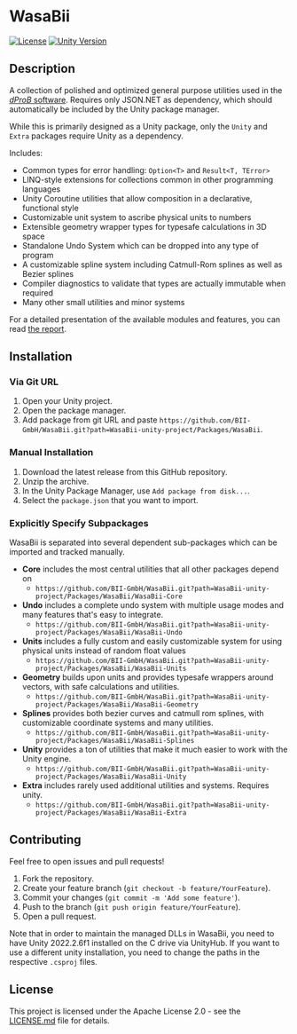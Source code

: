 # WasaBii

[![License](https://img.shields.io/badge/license-Apache%202.0-blue.svg)](https://opensource.org/licenses/Apache-2.0)
[![Unity Version](https://img.shields.io/badge/Unity-2022.2.6f1%20or%20newer-blue.svg)](https://unity.com/)

## Description

A collection of polished and optimized general purpose utilities used in the [*dProB* software](https://www.bii-gmbh.com/).
Requires only JSON.NET as dependency, which should automatically be included by the Unity package manager.

While this is primarily designed as a Unity package, only the `Unity` and `Extra` packages require Unity as a dependency.

Includes:
- Common types for error handling: `Option<T>` and `Result<T, TError>`
- LINQ-style extensions for collections common in other programming languages
- Unity Coroutine utilities that allow composition in a declarative, functional style
- Customizable unit system to ascribe physical units to numbers
- Extensible geometry wrapper types for typesafe calculations in 3D space
- Standalone Undo System which can be dropped into any type of program
- A customizable spline system including Catmull-Rom splines as well as Bezier splines
- Compiler diagnostics to validate that types are actually immutable when required
- Many other small utilities and minor systems

For a detailed presentation of the available modules and features, you can read [the report](Report.pdf).

## Installation

### Via Git URL

1. Open your Unity project.
2. Open the package manager.
3. Add package from git URL and paste `https://github.com/BII-GmbH/WasaBii.git?path=WasaBii-unity-project/Packages/WasaBii`.

### Manual Installation

1. Download the latest release from this GitHub repository.
2. Unzip the archive.
3. In the Unity Package Manager, use `Add package from disk...`.
4. Select the `package.json` that you want to import.

### Explicitly Specify Subpackages

WasaBii is separated into several dependent sub-packages which can be imported and tracked manually.

- **Core** includes the most central utilities that all other packages depend on
  - `https://github.com/BII-GmbH/WasaBii.git?path=WasaBii-unity-project/Packages/WasaBii/WasaBii-Core`
- **Undo** includes a complete undo system with multiple usage modes and many features that's easy to integrate.
  - `https://github.com/BII-GmbH/WasaBii.git?path=WasaBii-unity-project/Packages/WasaBii/WasaBii-Undo`
- **Units** includes a fully custom and easily customizable system for using physical units instead of random float values
  - `https://github.com/BII-GmbH/WasaBii.git?path=WasaBii-unity-project/Packages/WasaBii/WasaBii-Units`
- **Geometry** builds upon units and provides typesafe wrappers around vectors, with safe calculations and utilities.
  - `https://github.com/BII-GmbH/WasaBii.git?path=WasaBii-unity-project/Packages/WasaBii/WasaBii-Geometry`
- **Splines** provides both bezier curves and catmull rom splines, with customizable coordinate systems and many utilities.
  - `https://github.com/BII-GmbH/WasaBii.git?path=WasaBii-unity-project/Packages/WasaBii/WasaBii-Splines`
- **Unity** provides a ton of utilities that make it much easier to work with the Unity engine.
  - `https://github.com/BII-GmbH/WasaBii.git?path=WasaBii-unity-project/Packages/WasaBii/WasaBii-Unity`
- **Extra** includes rarely used additional utilities and systems. Requires unity.
  - `https://github.com/BII-GmbH/WasaBii.git?path=WasaBii-unity-project/Packages/WasaBii/WasaBii-Extra`

## Contributing

Feel free to open issues and pull requests!

1. Fork the repository.
2. Create your feature branch (`git checkout -b feature/YourFeature`).
3. Commit your changes (`git commit -m 'Add some feature'`).
4. Push to the branch (`git push origin feature/YourFeature`).
5. Open a pull request.

Note that in order to maintain the managed DLLs in WasaBii, you need to have Unity 2022.2.6f1 installed on the C drive via UnityHub.
If you want to use a different unity installation, you need to change the paths in the respective `.csproj` files.

## License

This project is licensed under the Apache License 2.0 - see the [LICENSE.md](LICENSE.md) file for details.

